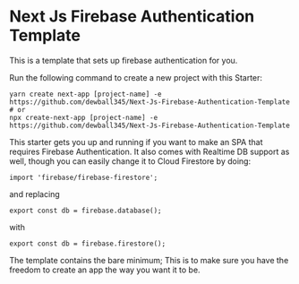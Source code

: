 # Next Js Firebase Authentication Template

This is a template that sets up firebase authentication for you. 

Run the following command to create a new project with this Starter:

```
yarn create next-app [project-name] -e https://github.com/dewball345/Next-Js-Firebase-Authentication-Template
# or
npx create-next-app [project-name] -e https://github.com/dewball345/Next-Js-Firebase-Authentication-Template
```

This starter gets you up and running if you want to make an SPA that requires Firebase Authentication. It also comes with Realtime DB support as well, though you can easily change it to Cloud Firestore by doing:

```
import 'firebase/firebase-firestore';
```

and replacing

```
export const db = firebase.database();
```

with

```
export const db = firebase.firestore();
```

The template contains the bare minimum; This is to make sure you have the freedom to create an app the way you want it to be. 
